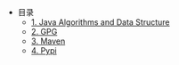 - 目录
  - [1. Java Algorithms and Data Structure](chapter1/chapter1.md) 
  - [2. GPG](chapter3/chapter3.md)
  - [3. Maven](chapter4/chapter4.md)
  - [4. Pypi](chapter5/chapter5.md)
  